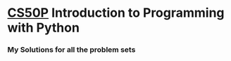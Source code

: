 # [CS50P](https://cs50.harvard.edu/python/2022/) Introduction to Programming with Python

### My Solutions for all the problem sets


